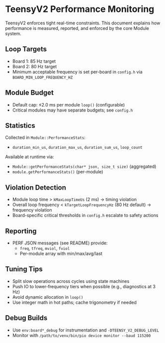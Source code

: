 # TeensyV2 Performance Monitoring

TeensyV2 enforces tight real-time constraints. This document explains how performance is measured, reported, and enforced by the core Module system.

## Loop Targets
- Board 1: 85 Hz target
- Board 2: 80 Hz target
- Minimum acceptable frequency is set per-board in `config.h` via `BOARD_MIN_LOOP_FREQUENCY_HZ`

## Module Budget
- Default cap: ≤2.0 ms per module `loop()` (configurable)
- Critical modules may have separate budgets; see `config.h`

## Statistics
Collected in `Module::PerformanceStats`:
- `duration_min_us`, `duration_max_us`, `duration_sum_us`, `loop_count`

Available at runtime via:
- `Module::getPerformanceStats(char* json, size_t size)` (aggregated)
- `module.getPerformanceStats()` (per-module)

## Violation Detection
- Module loop time > `kMaxLoopTimeUs` (2 ms) → timing violation
- Overall loop frequency < `kTargetLoopFrequencyHz` (80 Hz default) → frequency violation
- Board-specific critical thresholds in `config.h` escalate to safety actions

## Reporting
- PERF JSON messages (see README) provide:
  - `freq`, `tfreq`, `mviol`, `fviol`
  - Per-module array with min/max/avg/last

## Tuning Tips
- Split slow operations across cycles using state machines
- Push IO to lower-frequency tiers when possible (e.g., diagnostics at 3 Hz)
- Avoid dynamic allocation in `loop()`
- Use integer math in hot paths; cache trigonometry if needed

## Debug Builds
- Use `env:board*_debug` for instrumentation and `-DTEENSY_V2_DEBUG_LEVEL`
- Monitor with `/path/to/venv/bin/pio device monitor --baud 115200`
